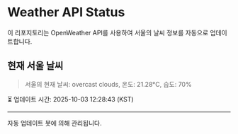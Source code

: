
# Weather API Status

이 리포지토리는 OpenWeather API를 사용하여 서울의 날씨 정보를 자동으로 업데이트합니다.

## 현재 서울 날씨
> 서울의 현재 날씨: overcast clouds, 온도: 21.28°C, 습도: 70%

⏳ 업데이트 시간: 2025-10-03 12:28:43 (KST)

---
자동 업데이트 봇에 의해 관리됩니다.
